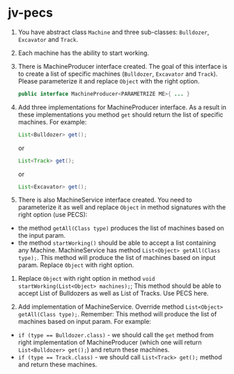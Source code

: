 # jv-pecs

1. You have abstract class `Machine` and three sub-classes: `Bulldozer`, `Excavator` and `Track`.
1. Each machine has the ability to start working.
1. There is MachineProducer interface created.
The goal of this interface is to create a list of specific machines (`Bulldozer`, `Excavator` and `Track`). 
Please parameterize it and replace `Object` with the right option.
    ```java
    public interface MachineProducer<PARAMETRIZE ME>{ ... }
    ```
1. Add three implementations for MachineProducer interface. As a result in these implementations you method `get` should return the list of specific machines. 
For example: 
    ```java
    List<Bulldozer> get();
    ```
    or 
    ```java
    List<Track> get();
    ```
    or 
    ```java
    List<Excavator> get();
    ```

1. There is also MachineService interface created. You need to parameterize it as well and replace `Object` in method signatures with the right option (use PECS):

- the method `getAll(Class type)` produces the list of machines based on the input param.
- the method `startWorking()` should be able to accept a list containing any Machine.
MachineService has method `List<Object> getAll(Class type);`.
This method will produce the list of machines based on input param. Replace `Object` with right option.

1. Replace `Object` with right option in method `void startWorking(List<Object> machines);`;
This method should be able to accept List of Bulldozers as well as List of Tracks. Use PECS here.

1. Add implementation of MachineService. Override method `List<Object> getAll(Class type);`.
Remember: This method will produce the list of machines based on input param.
For example: 
- `if (type == Bulldozer.class)` - we should call the `get` method from right implementation of MachineProducer
 (which one will return `List<Bulldozer> get();`) and return these machines.
- `if (type == Track.class)` - we should call `List<Track> get();` 
method and return these machines.
